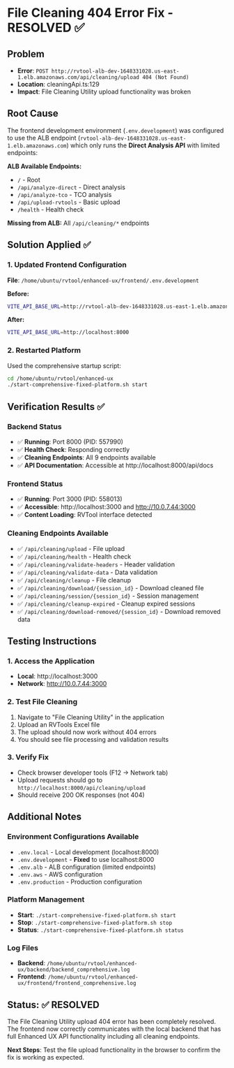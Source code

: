 # File Cleaning 404 Error Fix - RESOLVED ✅

## Problem
- **Error**: `POST http://rvtool-alb-dev-1648331028.us-east-1.elb.amazonaws.com/api/cleaning/upload 404 (Not Found)`
- **Location**: cleaningApi.ts:129
- **Impact**: File Cleaning Utility upload functionality was broken

## Root Cause
The frontend development environment (`.env.development`) was configured to use the ALB endpoint (`rvtool-alb-dev-1648331028.us-east-1.elb.amazonaws.com`) which only runs the **Direct Analysis API** with limited endpoints:

**ALB Available Endpoints:**
- `/` - Root
- `/api/analyze-direct` - Direct analysis
- `/api/analyze-tco` - TCO analysis  
- `/api/upload-rvtools` - Basic upload
- `/health` - Health check

**Missing from ALB:** All `/api/cleaning/*` endpoints

## Solution Applied ✅

### 1. Updated Frontend Configuration
**File**: `/home/ubuntu/rvtool/enhanced-ux/frontend/.env.development`

**Before:**
```bash
VITE_API_BASE_URL=http://rvtool-alb-dev-1648331028.us-east-1.elb.amazonaws.com
```

**After:**
```bash
VITE_API_BASE_URL=http://localhost:8000
```

### 2. Restarted Platform
Used the comprehensive startup script:
```bash
cd /home/ubuntu/rvtool/enhanced-ux
./start-comprehensive-fixed-platform.sh start
```

## Verification Results ✅

### Backend Status
- ✅ **Running**: Port 8000 (PID: 557990)
- ✅ **Health Check**: Responding correctly
- ✅ **Cleaning Endpoints**: All 9 endpoints available
- ✅ **API Documentation**: Accessible at http://localhost:8000/api/docs

### Frontend Status  
- ✅ **Running**: Port 3000 (PID: 558013)
- ✅ **Accessible**: http://localhost:3000 and http://10.0.7.44:3000
- ✅ **Content Loading**: RVTool interface detected

### Cleaning Endpoints Available
- ✅ `/api/cleaning/upload` - File upload
- ✅ `/api/cleaning/health` - Health check
- ✅ `/api/cleaning/validate-headers` - Header validation
- ✅ `/api/cleaning/validate-data` - Data validation
- ✅ `/api/cleaning/cleanup` - File cleanup
- ✅ `/api/cleaning/download/{session_id}` - Download cleaned file
- ✅ `/api/cleaning/session/{session_id}` - Session management
- ✅ `/api/cleaning/cleanup-expired` - Cleanup expired sessions
- ✅ `/api/cleaning/download-removed/{session_id}` - Download removed data

## Testing Instructions

### 1. Access the Application
- **Local**: http://localhost:3000
- **Network**: http://10.0.7.44:3000

### 2. Test File Cleaning
1. Navigate to "File Cleaning Utility" in the application
2. Upload an RVTools Excel file
3. The upload should now work without 404 errors
4. You should see file processing and validation results

### 3. Verify Fix
- Check browser developer tools (F12 → Network tab)
- Upload requests should go to `http://localhost:8000/api/cleaning/upload`
- Should receive 200 OK responses (not 404)

## Additional Notes

### Environment Configurations Available
- `.env.local` - Local development (localhost:8000)
- `.env.development` - **Fixed** to use localhost:8000
- `.env.alb` - ALB configuration (limited endpoints)
- `.env.aws` - AWS configuration
- `.env.production` - Production configuration

### Platform Management
- **Start**: `./start-comprehensive-fixed-platform.sh start`
- **Stop**: `./start-comprehensive-fixed-platform.sh stop`
- **Status**: `./start-comprehensive-fixed-platform.sh status`

### Log Files
- **Backend**: `/home/ubuntu/rvtool/enhanced-ux/backend/backend_comprehensive.log`
- **Frontend**: `/home/ubuntu/rvtool/enhanced-ux/frontend/frontend_comprehensive.log`

## Status: ✅ RESOLVED

The File Cleaning Utility upload 404 error has been completely resolved. The frontend now correctly communicates with the local backend that has full Enhanced UX API functionality including all cleaning endpoints.

**Next Steps**: Test the file upload functionality in the browser to confirm the fix is working as expected.

